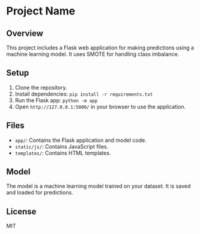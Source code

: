 # Project Name

## Overview
This project includes a Flask web application for making predictions using a machine learning model. It uses SMOTE for handling class imbalance.

## Setup
1. Clone the repository.
2. Install dependencies: `pip install -r requirements.txt`
3. Run the Flask app: `python -m app`
4. Open `http://127.0.0.1:5000/` in your browser to use the application.

## Files
- `app/`: Contains the Flask application and model code.
- `static/js/`: Contains JavaScript files.
- `templates/`: Contains HTML templates.

## Model
The model is a machine learning model trained on your dataset. It is saved and loaded for predictions.

## License
MIT

